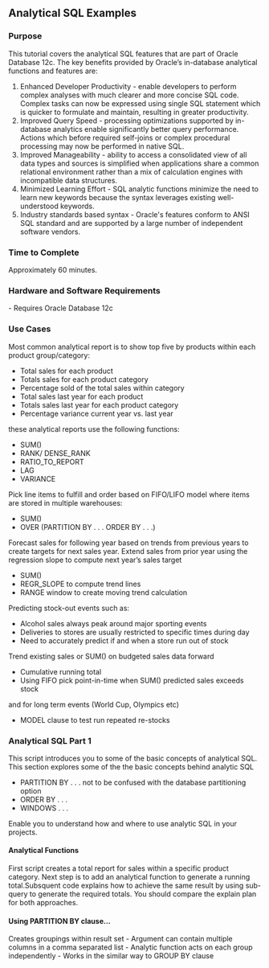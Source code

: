 <h2>Analytical SQL Examples</h2>

<h3>Purpose</h3>

This tutorial covers the analytical SQL features that are part of Oracle Database 12c. The key benefits provided by Oracle’s in-database analytical functions and features are:
<ol>
<li>Enhanced Developer Productivity - enable developers to perform complex analyses with much clearer and more concise SQL code. Complex tasks can now be expressed using single SQL statement which is quicker to formulate and maintain, resulting in greater productivity.</li>
<li>Improved Query Speed - processing optimizations supported by in-database analytics enable significantly better query performance. Actions which before required self-joins or complex procedural processing may now be performed in native SQL.</li>
<li>Improved Manageability - ability to access a consolidated view of all data types and sources is simplified when applications share a common relational environment rather than a mix of calculation engines with incompatible data structures.</li>
<li>Minimized Learning Effort - SQL analytic functions minimize the need to learn new keywords because the syntax leverages existing well-understood keywords.</li>
<li>Industry standards based syntax - Oracle's features conform to ANSI SQL standard and are supported by a large number of independent software vendors.</li>
</ol>

<h3>Time to Complete</h3>
Approximately 60 minutes.

<h3>Hardware and Software Requirements</h3>
- Requires Oracle Database 12c

<h3>Use Cases</h3>
Most common analytical report is to show top five by products within each product group/category:

 - Total sales for each product
 - Totals sales for each product category
 - Percentage sold of the total sales within category
 - Total sales last year for each product
 - Totals sales last year for each product category
 - Percentage variance current year vs. last year

these analytical reports use the following functions:
 - SUM()
 - RANK/ DENSE_RANK
 - RATIO_TO_REPORT
 - LAG
 - VARIANCE

Pick line items to fulfill and order based on FIFO/LIFO model where items are stored in multiple warehouses:
 - SUM()
 - OVER (PARTITION BY . . . ORDER BY . . .)

Forecast sales for following year based on trends from previous years to create targets for next sales year. Extend sales from prior year using the regression slope to compute next year’s sales target
 - SUM()
 - REGR_SLOPE to compute trend lines
 - RANGE window to create moving trend calculation

Predicting stock-out events such as:
 - Alcohol sales always peak around major sporting events
 - Deliveries to stores are usually restricted to specific times during day
 - Need to accurately predict if and when a store run out of stock

Trend existing sales or SUM() on budgeted sales data forward
 - Cumulative running total
 - Using FIFO pick point-in-time when SUM() predicted sales exceeds stock

and for long term events (World Cup, Olympics etc)
 - MODEL clause to test run repeated re-stocks


	
<h3>Analytical SQL Part 1</h3>

This script introduces you to some of the basic concepts of analytical SQL. This section explores some of the the basic concepts behind analytic SQL

 - PARTITION BY . . .   not to be confused with the database partitioning option
 - ORDER BY . . .
 - WINDOWS . . .

Enable you to understand how and where to use analytic SQL in your projects.

<h4>Analytical Functions</h4>
First script creates a total report for sales within a specific product category. Next step is to add an analytical function to generate a running total.Subsquent code explains how to achieve the same result by using sub-query to generate the required totals. You should compare the explain plan for both approaches.

<h4>Using PARTITION BY clause...</h4>
Creates groupings within result set
 - Argument can contain multiple columns in a comma separated list
 - Analytic function acts on each group independently
 - Works in the similar way to GROUP BY clause 

